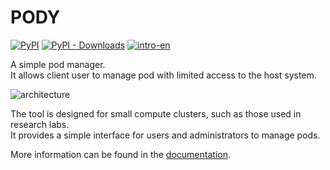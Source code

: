 # PODY
[![PyPI](https://img.shields.io/pypi/v/pody)](https://pypi.org/project/pody/)
[![PyPI - Downloads](https://img.shields.io/pypi/dm/pody)](https://pypi.org/project/pody/)
[![intro-en](https://img.shields.io/badge/Introduction-Click_to_view-8A2BE2?style=social)](https://menxli.github.io/pody)

A simple pod manager.   
It allows client user to manage pod with limited access to the host system.

![architecture](./docs/assets/topo.svg)

The tool is designed for small compute clusters, such as those used in research labs.   
It provides a simple interface for users and administrators to manage pods. 

More information can be found in the [documentation](https://menxli.github.io/pody/index.html).